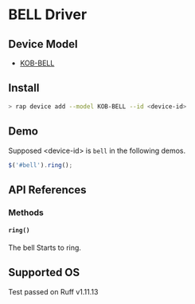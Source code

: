 # BELL Driver

## Device Model

- [KOB-BELL](https://rap.ruff.io/devices/KOB-BELL)

## Install

```sh
> rap device add --model KOB-BELL --id <device-id>
```

## Demo

Supposed \<device-id\> is `bell` in the following demos.

```js
$('#bell').ring();
```

## API References

### Methods

#### `ring()`

The bell Starts to ring.

## Supported OS

Test passed on Ruff v1.11.13
